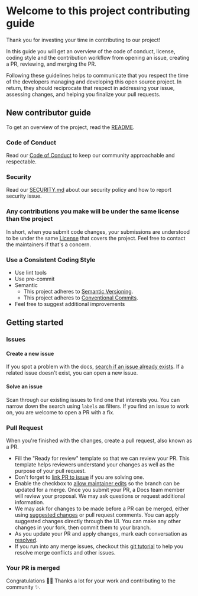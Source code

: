 # Welcome to this project contributing guide

Thank you for investing your time in contributing to our project!

In this guide you will get an overview of the code of conduct, license, coding style and the contribution workflow from opening an issue, creating a PR, reviewing, and merging the PR.

Following these guidelines helps to communicate that you respect the time of the developers managing and developing this open source project. In return, they should reciprocate that respect in addressing your issue, assessing changes, and helping you finalize your pull requests.

## New contributor guide

To get an overview of the project, read the [README](README.md).

### Code of Conduct

Read our [Code of Conduct](./.github/CODE_OF_CONDUCT.md) to keep our community approachable and respectable.

### Security

Read our [SECURITY.md](./SECURITY.md) about our security policy and how to report security issue.

### Any contributions you make will be under the same license than the project

In short, when you submit code changes, your submissions are understood to be under the same [License](./LICENSE.md) that covers the project. Feel free to contact the maintainers if that's a concern.

### Use a Consistent Coding Style

* Use lint tools
* Use pre-commit
* Semantic
  * This project adheres to [Semantic Versioning](https://semver.org/spec/v2.0.0.html).
  * This project adheres to [Conventional Commits](https://www.conventionalcommits.org/en/v1.0.0/).
* Feel free to suggest additional improvements

## Getting started

### Issues

#### Create a new issue

If you spot a problem with the docs, [search if an issue already exists](https://docs.github.com/en/github/searching-for-information-on-github/searching-on-github/searching-issues-and-pull-requests#search-by-the-title-body-or-comments). If a related issue doesn't exist, you can open a new issue.

#### Solve an issue

Scan through our existing issues to find one that interests you. You can narrow down the search using `labels` as filters. If you find an issue to work on, you are welcome to open a PR with a fix.

### Pull Request

When you're finished with the changes, create a pull request, also known as a PR.

* Fill the "Ready for review" template so that we can review your PR. This template helps reviewers understand your changes as well as the purpose of your pull request.
* Don't forget to [link PR to issue](https://docs.github.com/en/issues/tracking-your-work-with-issues/linking-a-pull-request-to-an-issue) if you are solving one.
* Enable the checkbox to [allow maintainer edits](https://docs.github.com/en/github/collaborating-with-issues-and-pull-requests/allowing-changes-to-a-pull-request-branch-created-from-a-fork) so the branch can be updated for a merge.
Once you submit your PR, a Docs team member will review your proposal. We may ask questions or request additional information.
* We may ask for changes to be made before a PR can be merged, either using [suggested changes](https://docs.github.com/en/github/collaborating-with-issues-and-pull-requests/incorporating-feedback-in-your-pull-request) or pull request comments. You can apply suggested changes directly through the UI. You can make any other changes in your fork, then commit them to your branch.
* As you update your PR and apply changes, mark each conversation as [resolved](https://docs.github.com/en/github/collaborating-with-issues-and-pull-requests/commenting-on-a-pull-request#resolving-conversations).
* If you run into any merge issues, checkout this [git tutorial](https://github.com/skills/resolve-merge-conflicts) to help you resolve merge conflicts and other issues.

### Your PR is merged

Congratulations :tada::tada:
Thanks a lot for your work and contributing to the community :sparkles:.

<!-- Template references -->
<!--
https://docs.github.com/en/communities/setting-up-your-project-for-healthy-contributions/setting-guidelines-for-repository-contributors
https://github.com/github/docs/blob/main/CONTRIBUTING.md
https://github.com/nayafia/contributing-template/blob/master/CONTRIBUTING-template.md
https://gist.github.com/briandk/3d2e8b3ec8daf5a27a62
https://mozillascience.github.io/working-open-workshop/contributing/
-->
